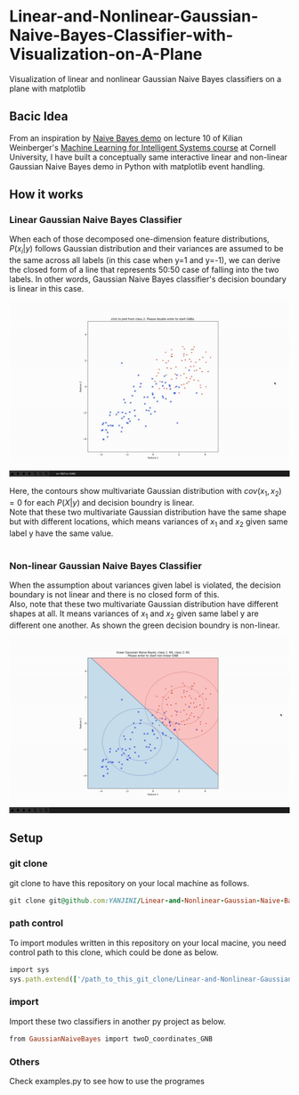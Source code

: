 # Linear-and-Nonlinear-Gaussian-Naive-Bayes-Classifier-with-Visualization-on-A-Plane
Visualization of linear and nonlinear Gaussian Naive Bayes classifiers on a plane with matplotlib

## Bacic Idea
From an inspiration by [Naive Bayes demo](https://youtu.be/rqB0XWoMreU?t=2498) on lecture 10 of Kilian Weinberger's [Machine Learning for Intelligent Systems course](https://www.cs.cornell.edu/courses/cs4780/2018fa/) at Cornell University, I have built a conceptually same interactive linear and non-linear Gaussian Naive Bayes demo in Python with matplotlib event handling. <br />

## How it works
### Linear Gaussian Naive Bayes Classifier
When each of those decomposed one-dimension feature distributions, $P(x_{i} | y)$ follows Gaussian distribution and their variances are assumed to be the same across all labels (in this case when y=1 and y=-1), we can derive the closed form of a line that represents 50:50 case of falling into the two labels. In other words, Gaussian Naive Bayes classifier's decision boundary is linear in this case.

![linear_GNB](/images/linear_GNB.gif) <br />

Here, the contours show multivariate Gaussian distribution with $cov(x_{1}, x_{2})=0$ for each $P(X | y)$ and decision boundry is linear. <br />
Note that these two multivariate Gaussian distribution have the same shape but with different locations, which means variances of $x_{1}$ and $x_{2}$ given same label y have the same value. 
<br />
<br />

### Non-linear Gaussian Naive Bayes Classifier
When the assumption about variances given label is violated, the decision boundary is not linear and there is no closed form of this. <br />
Also, note that these two multivariate Gaussian distribution have different shapes at all. It means variances of $x_{1}$ and $x_{2}$ given same label y are different one another. As shown the green decision boundry is non-linear.

![nonlinear_GNB](/images/nonlinear_GNB.gif) <br />

## Setup

### git clone
git clone to have this repository on your local machine as follows.
```ruby
git clone git@github.com:YANJINI/Linear-and-Nonlinear-Gaussian-Naive-Bayes-Classifier-with-Visualization-on-A-Plane.git
```

### path control
To import modules written in this repository on your local macine, you need control path to this clone, which could be done as below.
```ruby
import sys
sys.path.extend(['/path_to_this_git_clone/Linear-and-Nonlinear-Gaussian-Naive-Bayes-Classifier-with-Visualization-on-A-Plane'])
```

### import 
Import these two classifiers in another py project as below.
```ruby
from GaussianNaiveBayes import twoD_coordinates_GNB
```

### Others
Check examples.py to see how to use the programes
